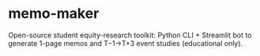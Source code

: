 # memo-maker
Open-source student equity-research toolkit: Python CLI + Streamlit bot to generate 1-page memos and T−1→T+3 event studies (educational only).
